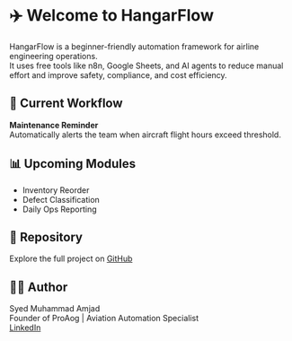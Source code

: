 # ✈️ Welcome to HangarFlow

HangarFlow is a beginner-friendly automation framework for airline engineering operations.  
It uses free tools like n8n, Google Sheets, and AI agents to reduce manual effort and improve safety, compliance, and cost efficiency.

## 🔧 Current Workflow
**Maintenance Reminder**  
Automatically alerts the team when aircraft flight hours exceed threshold.

## 📊 Upcoming Modules
- Inventory Reorder
- Defect Classification
- Daily Ops Reporting

## 📁 Repository
Explore the full project on [GitHub](https://github.com/syed-amjad65/HangarFlow)

## 👨‍💼 Author
Syed Muhammad Amjad  
Founder of ProAog | Aviation Automation Specialist  
[LinkedIn](https://www.linkedin.com/in/syed-amjad-9b513570)

